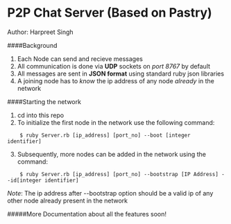 # P2P Chat Server (Based on Pastry)

Author: Harpreet Singh

####Background

1. Each Node can send and recieve messages
2. All communication is done via **UDP** sockets on *port 8767* by default
3. All messages are sent in **JSON format** using standard ruby json libraries
4. A joining node has to *know* the ip address of any node *already* in the network

####Starting the network

1. cd into this repo
2. To initialize the first node in the network use the following command:
```
    $ ruby Server.rb [ip_address] [port_no] --boot [integer identifier]
```    
3. Subsequently, more nodes can be added in the network using the command:
```   
    $ ruby Server.rb [ip_address] [port_no] --bootstrap [IP Address] --id[integer identifier]
```
*Note*: The ip address after --bootstrap option should be a valid ip of any other node
already present in the network

#####More Documentation about all the features soon!
